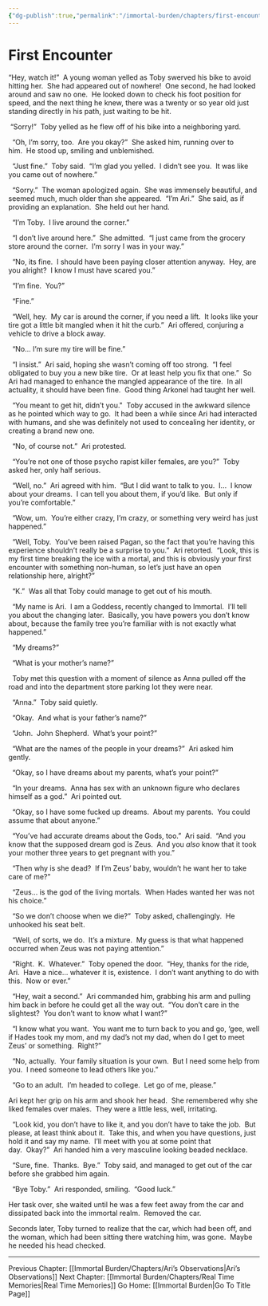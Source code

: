 ```yaml
---
{"dg-publish":true,"permalink":"/immortal-burden/chapters/first-encounter/"}
---
```


# First Encounter

“Hey, watch it!”  A young woman yelled as Toby swerved his bike to avoid hitting her.  She had appeared out of nowhere!  One second, he had looked around and saw no one.  He looked down to check his foot position for speed, and the next thing he knew, there was a twenty or so year old just standing directly in his path, just waiting to be hit.

 “Sorry!”  Toby yelled as he flew off of his bike into a neighboring yard.  

  “Oh, I’m sorry, too.  Are you okay?”  She asked him, running over to him.  He stood up, smiling and unblemished.  

  “Just fine.”  Toby said.  “I’m glad you yelled.  I didn’t see you.  It was like you came out of nowhere.”

  “Sorry.”  The woman apologized again.  She was immensely beautiful, and seemed much, much older than she appeared.  “I’m Ari.”  She said, as if providing an explanation.  She held out her hand.

  “I’m Toby.  I live around the corner.”

  “I don’t live around here.”  She admitted.  “I just came from the grocery store around the corner.  I’m sorry I was in your way.”  

  “No, its fine.  I should have been paying closer attention anyway.  Hey, are you alright?  I know I must have scared you.”

  “I’m fine.  You?”

  “Fine.”

  “Well, hey.  My car is around the corner, if you need a lift.  It looks like your tire got a little bit mangled when it hit the curb.”  Ari offered, conjuring a vehicle to drive a block away.  

  “No... I’m sure my tire will be fine.”

  “I insist.”  Ari said, hoping she wasn’t coming off too strong.  “I feel obligated to buy you a new bike tire.  Or at least help you fix that one.”  So Ari had managed to enhance the mangled appearance of the tire.  In all actuality, it should have been fine.  Good thing Arkonel had taught her well. 

  

  “You meant to get hit, didn’t you."  Toby accused in the awkward silence as he pointed which way to go.  It had been a while since Ari had interacted with humans, and she was definitely not used to concealing her identity, or creating a brand new one.

  “No, of course not.”  Ari protested.

  “You’re not one of those psycho rapist killer females, are you?”  Toby asked her, only half serious.

  “Well, no.”  Ari agreed with him.  “But I did want to talk to you.  I...  I know about your dreams.  I can tell you about them, if you’d like.  But only if you’re comfortable.”

  “Wow, um.  You’re either crazy, I’m crazy, or something very weird has just happened.”

  “Well, Toby.  You’ve been raised Pagan, so the fact that you’re having this experience shouldn’t really be a surprise to you.”  Ari retorted.  “Look, this is my first time breaking the ice with a mortal, and this is obviously your first encounter with something non-human, so let’s just have an open relationship here, alright?”

  “K.”  Was all that Toby could manage to get out of his mouth.

  “My name is Ari.  I am a Goddess, recently changed to Immortal.  I’ll tell you about the changing later.  Basically, you have powers you don’t know about, because the family tree you’re familiar with is not exactly what happened.”

  “My dreams?”

  “What is your mother’s name?”

  Toby met this question with a moment of silence as Anna pulled off the road and into the department store parking lot they were near.

  “Anna.”  Toby said quietly.  

  “Okay.  And what is your father’s name?”

  “John.  John Shepherd.  What’s your point?”

  “What are the names of the people in your dreams?”  Ari asked him gently.  

  “Okay, so I have dreams about my parents, what’s your point?”

  “In your dreams.  Anna has sex with an unknown figure who declares himself as a god.”  Ari pointed out.

  “Okay, so I have some fucked up dreams.  About my parents.  You could assume that about anyone.”

  “You’ve had accurate dreams about the Gods, too.”  Ari said.  “And you know that the supposed dream god is Zeus.  And you _also_ know that it took your mother three years to get pregnant with you.”

  “Then why is she dead?  If I’m Zeus’ baby, wouldn’t he want her to take care of me?”

  “Zeus... is the god of the living mortals.  When Hades wanted her was not his choice.”

  “So we don’t choose when we die?”  Toby asked, challengingly.  He unhooked his seat belt.

  “Well, of sorts, we do.  It’s a mixture.  My guess is that what happened occurred when Zeus was not paying attention.”

  “Right.  K.  Whatever.”  Toby opened the door.  “Hey, thanks for the ride, Ari.  Have a nice... whatever it is, existence.  I don’t want anything to do with this.  Now or ever.”

  “Hey, wait a second.”  Ari commanded him, grabbing his arm and pulling him back in before he could get all the way out.  “You don’t care in the slightest?  You don’t want to know what I want?”

  “I know what you want.  You want me to turn back to you and go, ‘gee, well if Hades took my mom, and my dad’s not my dad, when do I get to meet Zeus’ or something.  Right?”

  “No, actually.  Your family situation is your own.  But I need some help from you.  I need someone to lead others like you.”

  “Go to an adult.  I’m headed to college.  Let go of me, please.”

Ari kept her grip on his arm and shook her head.  She remembered why she liked females over males.  They were a little less, well, irritating.

  “Look kid, you don’t have to like it, and you don’t have to take the job.  But please, at least think about it.  Take this, and when you have questions, just hold it and say my name.  I’ll meet with you at some point that day.  Okay?”  Ari handed him a very masculine looking beaded necklace. 

  “Sure, fine.  Thanks.  Bye.”  Toby said, and managed to get out of the car before she grabbed him again.  

  “Bye Toby.”  Ari responded, smiling.  “Good luck.”

Her task over, she waited until he was a few feet away from the car and dissipated back into the immortal realm.  Removed the car.

Seconds later, Toby turned to realize that the car, which had been off, and the woman, which had been sitting there watching him, was gone.  Maybe he needed his head checked.

---
Previous Chapter: [[Immortal Burden/Chapters/Ari’s Observations\|Ari’s Observations]]
Next Chapter: [[Immortal Burden/Chapters/Real Time Memories\|Real Time Memories]]
Go Home: [[Immortal Burden\|Go To Title Page]]
  